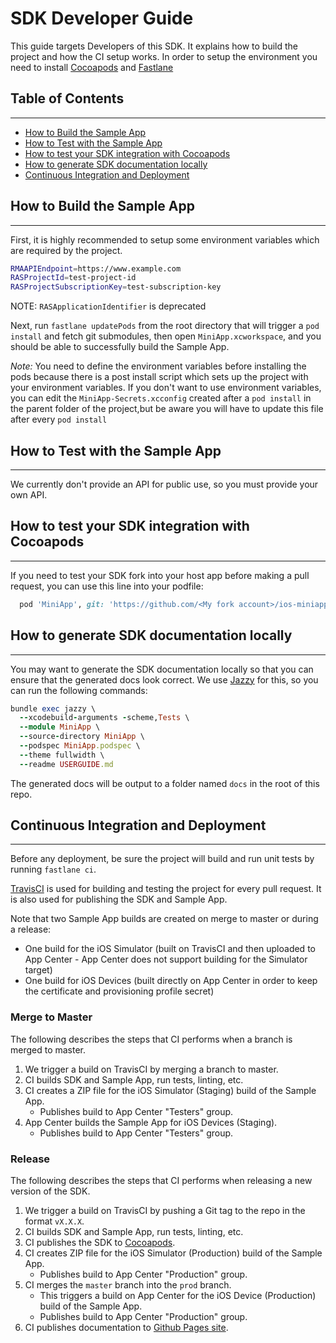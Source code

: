 # SDK Developer Guide

This guide targets Developers of this SDK. It explains how to build the project and how the CI setup works. In order to setup the environment you need to install [Cocoapods](https://guides.cocoapods.org/using/getting-started.html) and [Fastlane](https://docs.fastlane.tools/getting-started/ios/setup/)

## Table of Contents
---

* [How to Build the Sample App](#build-sample-app)
* [How to Test with the Sample App](#test-sample-app)
* [How to test your SDK integration with Cocoapods](#integrate-sdk-cocoapod)
* [How to generate SDK documentation locally](#generate-sdk-doc)
* [Continuous Integration and Deployment](#continuous-integration)

<a id="build-sample-app"></a>

## How to Build the Sample App
---

First, it is highly recommended to setup some environment variables which are required by the project.

```bash
RMAAPIEndpoint=https://www.example.com
RASProjectId=test-project-id
RASProjectSubscriptionKey=test-subscription-key
```

NOTE: `RASApplicationIdentifier` is deprecated

Next, run `fastlane updatePods` from the root directory that will trigger a `pod install` and fetch git submodules, then open `MiniApp.xcworkspace`, and you should be able to successfully build the Sample App.

*Note:* You need to define the environment variables before installing the pods because there is a post install script which sets up the project with your environment variables. If you don't want to use environment variables, you can edit the `MiniApp-Secrets.xcconfig` created after a `pod install` in the parent folder of the project,but be aware you will have to update this file after every `pod install`

<a id="test-sample-app"></a>

## How to Test with the Sample App
---

We currently don't provide an API for public use, so you must provide your own API.

<a id="integrate-sdk-cocoapod"></a>

## How to test your SDK integration with Cocoapods
---

If you need to test your SDK fork into your host app before making a pull request, you can use this line into your podfile:

```ruby
  pod 'MiniApp', git: 'https://github.com/<My fork account>/ios-miniapp', branch: 'master', submodules: true
```

<a id="generate-sdk-doc"></a>

## How to generate SDK documentation locally
---

You may want to generate the SDK documentation locally so that you can ensure that the generated docs look correct. 
We use [Jazzy](https://github.com/realm/jazzy) for this, so you can run the following commands:

```ruby
bundle exec jazzy \
  --xcodebuild-arguments -scheme,Tests \
  --module MiniApp \
  --source-directory MiniApp \
  --podspec MiniApp.podspec \
  --theme fullwidth \
  --readme USERGUIDE.md
```

The generated docs will be output to a folder named `docs` in the root of this repo.

<a id="continuous-integration"></a>

## Continuous Integration and Deployment
---

Before any deployment, be sure the project will build and run unit tests by running `fastlane ci`.

[TravisCI](https://travis-ci.org/github/rakutentech/ios-miniapp) is used for building and testing the project for every pull request. It is also used for publishing the SDK and Sample App.

Note that two Sample App builds are created on merge to master or during a release: 
- One build for the iOS Simulator (built on TravisCI and then uploaded to App Center - App Center does not support building for the Simulator target)
- One build for iOS Devices (built directly on App Center in order to keep the certificate and provisioning profile secret)

### Merge to Master

The following describes the steps that CI performs when a branch is merged to master.

1. We trigger a build on TravisCI by merging a branch to master.
2. CI builds SDK and Sample App, run tests, linting, etc.
3. CI creates a ZIP file for the iOS Simulator (Staging) build of the Sample App.
    - Publishes build to App Center "Testers" group.
4. App Center builds the Sample App for iOS Devices (Staging).
    - Publishes build to App Center "Testers" group.

### Release

The following describes the steps that CI performs when releasing a new version of the SDK.

1. We trigger a build on TravisCI by pushing a Git tag to the repo in the format `vX.X.X`.
2. CI builds SDK and Sample App, run tests, linting, etc.
3. CI publishes the SDK to [Cocoapods](https://cocoapods.org/pods/MiniApp).
4. CI creates ZIP file for the iOS Simulator (Production) build of the Sample App.
    - Publishes build to App Center "Production" group.
5. CI merges the `master` branch into the `prod` branch.
    - This triggers a build on App Center for the iOS Device (Production) build of the Sample App.
    - Publishes build to App Center "Production" group.
6. CI publishes documentation to [Github Pages site](https://rakutentech.github.io/ios-miniapp).
